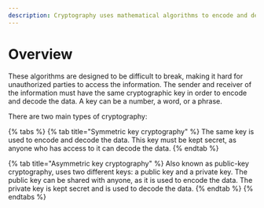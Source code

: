 ```yaml
---
description: Cryptography uses mathematical algorithms to encode and decode data.
---
```


# Overview

These algorithms are designed to be difficult to break, making it hard for unauthorized parties to access the information. The sender and receiver of the information must have the same cryptographic key in order to encode and decode the data. A key can be a number, a word, or a phrase.

There are two main types of cryptography:&#x20;

{% tabs %}
{% tab title="Symmetric key cryptography" %}
The same key is used to encode and decode the data. This key must be kept secret, as anyone who has access to it can decode the data.&#x20;
{% endtab %}

{% tab title="Asymmetric key cryptography" %}
Also known as public-key cryptography, uses two different keys: a public key and a private key. The public key can be shared with anyone, as it is used to encode the data. The private key is kept secret and is used to decode the data.&#x20;
{% endtab %}
{% endtabs %}

